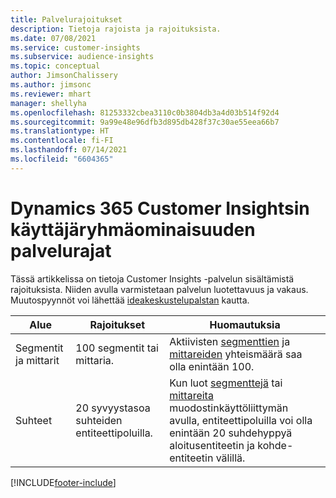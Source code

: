 ```yaml
---
title: Palvelurajoitukset
description: Tietoja rajoista ja rajoituksista.
ms.date: 07/08/2021
ms.service: customer-insights
ms.subservice: audience-insights
ms.topic: conceptual
author: JimsonChalissery
ms.author: jimsonc
ms.reviewer: mhart
manager: shellyha
ms.openlocfilehash: 81253332cbea3110c0b3804db3a4d03b514f92d4
ms.sourcegitcommit: 9a99e48e96dfb3d895db428f37c30ae55eea66b7
ms.translationtype: HT
ms.contentlocale: fi-FI
ms.lasthandoff: 07/14/2021
ms.locfileid: "6604365"
---
```

# <a name="service-limits-in-dynamics-365-customer-insights-audience-insights-capability"></a>Dynamics 365 Customer Insightsin käyttäjäryhmäominaisuuden palvelurajat

Tässä artikkelissa on tietoja Customer Insights -palvelun sisältämistä rajoituksista. Niiden avulla varmistetaan palvelun luotettavuus ja vakaus. Muutospyynnöt voi lähettää [ideakeskustelupalstan](https://go.microsoft.com/fwlink/?linkid=2074172) kautta. 
 
| Alue  | Rajoitukset  | Huomautuksia |
|-------------|---------------------------------------------------------------------|---------------------------------------------------------------------|
| Segmentit ja mittarit | 100 segmentit tai mittaria. | Aktiivisten [segmenttien](segments.md) ja [mittareiden](measures.md) yhteismäärä saa olla enintään 100.  |
| Suhteet | 20 syvyystasoa suhteiden entiteettipoluilla. | Kun luot [segmenttejä](segments.md) tai [mittareita](measures.md) muodostinkäyttöliittymän avulla, entiteettipoluilla voi olla enintään 20 suhdehyppyä aloitusentiteetin ja kohde-entiteetin välillä.  |


[!INCLUDE[footer-include](../includes/footer-banner.md)]